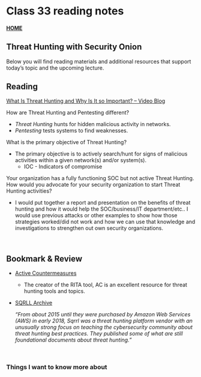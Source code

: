 # Class 33 reading notes

#### [HOME](https://cesarderio.github.io/reading-notes/)

## Threat Hunting with Security Onion

Below you will find reading materials and additional resources that support today’s topic and the upcoming lecture.

## Reading

[What Is Threat Hunting and Why Is It so Important? – Video Blog](https://www.activecountermeasures.com/what-is-threat-hunting-and-why-is-it-so-important-video-blog/)

How are Threat Hunting and Pentesting different?

* *Threat Hunting* hunts for hidden malicious activity in networks.
* *Pentesting* tests systems to find weaknesses.

What is the primary objective of Threat Hunting?

* The primary objective is to actively search/hunt for signs of malicious activities within a given network(s) and/or system(s).
  * IOC - Indicators of compromise

Your organization has a fully functioning SOC but not active Threat Hunting. How would you advocate for your security organization to start Threat Hunting activities?

* I would put together a report and presentation on the benefits of threat hunting and how it would help the SOC/business/IT department/etc.. I would use previous attacks or other examples to show how those strategies worked/did not work and how we can use that knowledge and investigations to strengthen out own security organizations.

<br>

## Bookmark & Review

* [Active Countermeasures](https://www.activecountermeasures.com/)
  * The creator of the RITA tool, AC is an excellent resource for threat hunting tools and topics.

* [SQRLL Archive](https://www.threathunting.net/sqrrl-archive)

  *“From about 2015 until they were purchased by Amazon Web Services (AWS) in early 2018, Sqrrl was a threat hunting platform vendor with an unusually strong focus on teaching the cybersecurity community about threat hunting best practices. They published some of what are still foundational documents about threat hunting.”*

<br>

### Things I want to know more about

